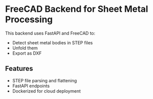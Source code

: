 # FreeCAD Backend for Sheet Metal Processing

This backend uses FastAPI and FreeCAD to:
- Detect sheet metal bodies in STEP files
- Unfold them
- Export as DXF

## Features
- STEP file parsing and flattening
- FastAPI endpoints
- Dockerized for cloud deployment
